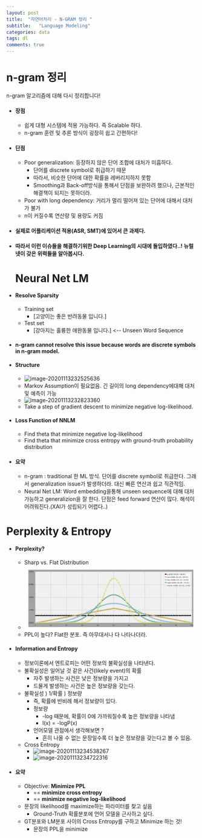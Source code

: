 ```yaml
---
layout: post
title:  "자연어처리 - N-GRAM 정리 "
subtitle:   "Language Modeling"
categories: data
tags: dl
comments: true
---
```

# n-gram 정리
n-gram 알고리즘에 대해 다시 정리합니다!

- #### 장점

  - 쉽게 대형 시스템에 적용 가능하다. 즉 Scalable 하다.
  - n-gram 훈련 및 추론 방식이 굉장히 쉽고 간편하다!

- #### **단점**

  - Poor generalization: 등장하지 않은 단어 조합에 대처가 미흡하다.
    - 단어를 discrete symbol로 취급하기 때문
    - 따라서, 비슷한 단어에 대한 확률을 레버리지하지 못함
    - Smoothing과 Back-off방식을 통해서 단점을 보완하려 했으나, 근본적인 해결책이 되지는 못하더라.
  -  Poor with long dependency: 거리가 멀리 떨어져 있는 단어에 대해서 대처가 불가
  - n이 커질수록 연산량 및 용량도 커짐

- #### 실제로 어플리케이션 적용(ASR, SMT)에 있어서 큰 과제다.

- #### 따라서 이런 이슈들을 해결하기위한 Deep Learning의 시대에 돌입하였다..! 뉴럴넷이 갖은 위력들을 알아봅시다.

  # Neural Net LM

- #### Resolve Sparsity

  - Training set
    - [고양이는 좋은 반려동물 입니다.]
  - Test set
    - [강아지는 훌륭한 애완동물 입니다.]  <-- Unseen Word Sequence

- #### n-gram cannot resolve this issue because words are discrete symbols in n-gram model.

- #### Structure

  - ![image-20201113232525636](/Users/tkim29/github_blog/shoman2.github.io/assets/img/image-20201113232525636.png)
  - Markov Assumption이 필요없음. 긴 길이의 long dependency에대해 대처 및 예측이 가능
  - ![image-20201113232823360](/Users/tkim29/github_blog/shoman2.github.io/assets/img/image-20201113232823360.png)
  - Take a step of gradient descent to minimize negative log-likelihood.

- #### Loss Function of NNLM

  - Find theta that minimize negative log-likelihood
  - Find theta that minimize cross entropy with ground-truth probability distribution

- #### 요약

  - n-gram : traditional 한 ML 방식. 단어를 discrete symbol로 취급한다. 그래서 generalization issue가 발생하더라. 대신 빠른 연산과 쉽고 직관적임.
  - Neural Net LM: Word embedding을통해 unseen sequence에 대해 대처 가능하고 generalizion을 잘 한다. 단점은 feed forward 연산이 많다. 해석이 어려워진다.(XAI가 성립되기 어렵다..)

# Perplexity & Entropy

- #### Perplexity?

  - Sharp vs. Flat Distribution
  - ![image-20201113233931453](https://github.com/shoman2/shoman2.github.io/blob/master/assets/img/image-20201113233931453.png)
  - PPL이 높다? Flat한 분포. 즉 아무대서나 다 나타나더라.

- #### Information and Entropy

  - 정보이론에서 엔트로피는 어떤 정보의 불확실성을 나타낸다.
  - 불확실성은 일어날 것 같은 사건(likely event)의 확률
    - 자주 발생하는 사건은 낮은 정보량을 가지고
    - 드물게 발생하는 사건은 높은 정보량을 갖는다.
  - 불확실성 ) 1/확률 ) 정보량 
    - 즉, 확률에 반비례 해서 정보량이 있다.
    - 정보량
      - -log 때문에, 확률이 0에 가까워질수록 높은 정보량을 나타냄
      - I(x) = -logP(x)
    - 언어모델 관점에서 생각해보면 ?
      - 흔히 나올 수 없는 문장일수록 더 높은 정보량을 갖는다고 볼 수 있음.
  - Cross Entropy
    - ![image-20201113234538267](/Users/tkim29/github_blog/shoman2.github.io/assets/img/image-20201113234538267.png)
    - ![image-20201113234722316](/Users/tkim29/github_blog/shoman2.github.io/assets/img/image-20201113234722316.png)

- #### 요약

  - Objective: **Minimize PPL**
    - == **minimize cross entropy**
    - == **minimize negative log-likelihood**
  - 문장의 likelihood를 maximize하는 파라미터를 찾고 싶음
    - Ground-Truth 확률분포에 언어 모델을 근사하고 싶다.
  - GT분포와 LM분포 사이의 Cross Entropy를 구하고 Minimize 하는 것!
    - 문장의 PPL을 minimize
